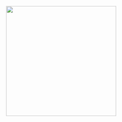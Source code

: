 <!-- ![ricky be icky](https://github.com/user-attachments/assets/f68cc8e3-8701-4b42-ba69-64c2d101410d) -->
<img src="https://i.pinimg.com/736x/b9/0b/58/b90b589b4923b00a42d18d26fb797d02.jpg" width="300">
